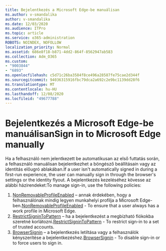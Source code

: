 ```yaml
---
title: Bejelentkezés a Microsoft Edge-be manuálisan
ms.author: v-smandalika
author: v-smandalika
ms.date: 12/03/2020
ms.audience: ITPro
ms.topic: article
ms.service: o365-administration
ROBOTS: NOINDEX, NOFOLLOW
localization_priority: Normal
ms.assetid: 686e8f18-b871-4dd2-864f-8562947ab583
ms.collection: Adm_O365
ms.custom:
- "9003844"
- "6893"
ms.openlocfilehash: c5d71c26ba3584f8ce496a28587fe75cae2d344f
ms.sourcegitcommit: 94036315916fbc79dca2a692c2e9bc1139dd28f6
ms.translationtype: MT
ms.contentlocale: hu-HU
ms.lasthandoff: 12/08/2020
ms.locfileid: "49677788"
---
```

# <a name="sign-in-to-microsoft-edge-manually"></a><span data-ttu-id="f6393-102">Bejelentkezés a Microsoft Edge-be manuálisan</span><span class="sxs-lookup"><span data-stu-id="f6393-102">Sign in to Microsoft Edge manually</span></span>

<span data-ttu-id="f6393-103">Ha a felhasználó nem jelentkezett be automatikusan az első futtatás során, a felhasználó manuálisan bejelentkezhet a böngésző beállításain vagy az identitás előugró ablakában.</span><span class="sxs-lookup"><span data-stu-id="f6393-103">If a user isn't automatically signed in during a first-run experience, the user can manually sign in through the browser's settings or the identity flyout.</span></span> <span data-ttu-id="f6393-104">A bejelentkezés kezeléséhez kövesse az alábbi házirendeket:</span><span class="sxs-lookup"><span data-stu-id="f6393-104">To manage sign-in, use the following policies:</span></span>

1. <span data-ttu-id="f6393-105">[NonRemovableProfileEnabled](https://docs.microsoft.com/deployedge/microsoft-edge-policies#nonremovableprofileenabled) – annak érdekében, hogy a felhasználónak mindig legyen munkahelyi profilja a Microsoft Edge-ben.</span><span class="sxs-lookup"><span data-stu-id="f6393-105">[NonRemovableProfileEnabled](https://docs.microsoft.com/deployedge/microsoft-edge-policies#nonremovableprofileenabled) - To ensure that a user always has a work profile in Microsoft Edge.</span></span>
2. <span data-ttu-id="f6393-106">[RestrictSigninToPattern](https://docs.microsoft.com/deployedge/microsoft-edge-policies#restrictsignintopattern) – ha a bejelentkezést a megbízható fiókokba szeretné korlátozni.</span><span class="sxs-lookup"><span data-stu-id="f6393-106">[RestrictSigninToPattern](https://docs.microsoft.com/deployedge/microsoft-edge-policies#restrictsignintopattern) - To restrict sign-in to a set of trusted accounts.</span></span>
3. <span data-ttu-id="f6393-107">[BrowserSignin](https://docs.microsoft.com/deployedge/microsoft-edge-policies#browsersignin) – a bejelentkezés letiltása vagy a felhasználók kényszerítése a bejelentkezéshez.</span><span class="sxs-lookup"><span data-stu-id="f6393-107">[BrowserSignin](https://docs.microsoft.com/deployedge/microsoft-edge-policies#browsersignin) - To disable sign-in or to force users to sign in.</span></span>


